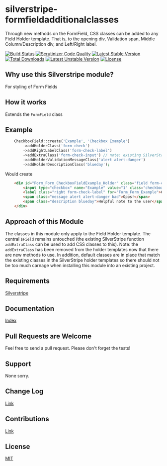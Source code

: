 # silverstripe-formfieldadditionalclasses
Through new methods on the FormField, CSS classes can be added to any Field Holder template.  That is, to the opening div, Validation span, Middle Column/Description div, and Left/Right label.

[![Build Status](https://travis-ci.org/AntonyThorpe/silverstripe-formfieldadditionalclasses.svg?branch=master)](https://travis-ci.org/AntonyThorpe/silverstripe-formfieldadditionalclasses)
[![Scrutinizer Code Quality](https://scrutinizer-ci.com/g/AntonyThorpe/silverstripe-formfieldadditionalclasses/badges/quality-score.png?b=master)](https://scrutinizer-ci.com/g/AntonyThorpe/silverstripe-formfieldadditionalclasses/?branch=master)
[![Latest Stable Version](https://poser.pugx.org/antonythorpe/silverstripe-formfieldadditionalclasses/v/stable)](https://packagist.org/packages/antonythorpe/silverstripe-formfieldadditionalclasses)
[![Total Downloads](https://poser.pugx.org/antonythorpe/silverstripe-formfieldadditionalclasses/downloads)](https://packagist.org/packages/antonythorpe/silverstripe-formfieldadditionalclasses)
[![Latest Unstable Version](https://poser.pugx.org/antonythorpe/silverstripe-formfieldadditionalclasses/v/unstable)](https://packagist.org/packages/antonythorpe/silverstripe-formfieldadditionalclasses)
[![License](https://poser.pugx.org/antonythorpe/silverstripe-formfieldadditionalclasses/license)](https://packagist.org/packages/antonythorpe/silverstripe-formfieldadditionalclasses)

## Why use this Silverstripe module?
For styling of Form Fields

## How it works
Extends the `FormField` class

## Example
```php
    CheckboxField::create('Example', 'Checkbox Example')
        ->addHolderClass('form-check')
        ->addRightLabelClass('form-check-label')
        ->addExtraClass('form-check-input') // note: existing SilverStripe functionality
        ->addHolderValidationMessageClass('alert alert-danger')
        ->addHolderDescriptionClass('blueday');
```
Would create
```html
    <div id="Form_Form_CheckboxFieldExample_Holder" class="field form-check">
        <input type="checkbox" name="Example" value="1" class="checkbox form-check-input" id="Form_Form_Example">
        <label class="right form-check-label" for="Form_Form_Example">Checkbox Example</label>
        <span class="message alert alert-danger bad">Opps!</span>
        <span class="description blueday">Helpful note to the user</span>
    </div>
```

## Approach of this Module
The classes in this module only apply to the Field Holder template.  The central `$Field` remains untouched (the existing SilverStripe function `addExtraClass` can be used to add CSS classes to this).  Note: the `addExtraClass` has been removed from the holder templates now that there are new methods to use.  In addition, default classes are in place that match the existing classes in the SilverStripe holder templates so there should not be too much carnage when installing this module into an existing project.

## Requirements
[Silverstripe](http://www.silverstripe.org)

## Documentation
[Index](/docs/en/index.md)

## Pull Requests are Welcome
Feel free to send a pull request.  Please don't forget the tests!

## Support
None sorry.

## Change Log
[Link](changelog.md)

## Contributions
[Link](contributing.md)

## License
[MIT](LICENSE)
